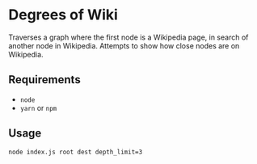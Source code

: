 # Degrees of Wiki
Traverses a graph where the first node is a Wikipedia page, in search of another node in Wikipedia.
Attempts to show how close nodes are on Wikipedia.

## Requirements
- `node`
- `yarn` or `npm`

## Usage
`node index.js root dest depth_limit=3`